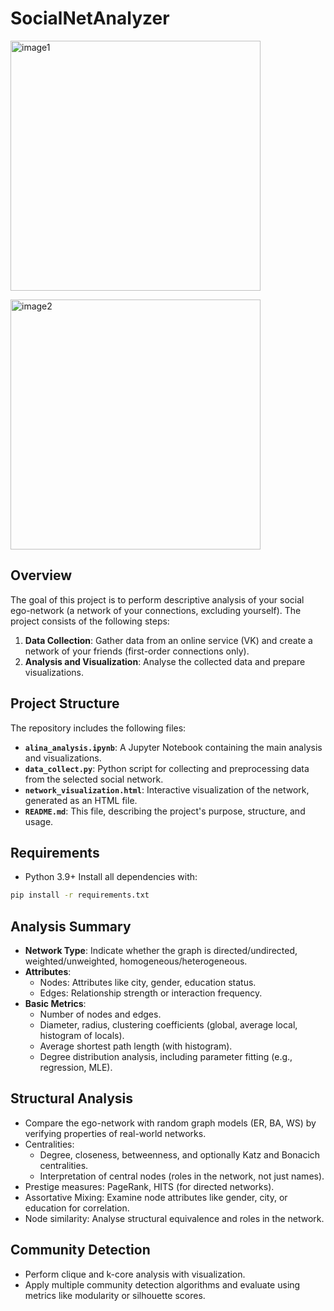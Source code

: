 # SocialNetAnalyzer

<p>
  <img src="https://github.com/user-attachments/assets/146e741c-c5d7-43e2-8f23-22f79e00493e" alt="image1" width="400">
</p>

<p>
  <img src="https://github.com/user-attachments/assets/4d0eef45-d047-45c3-8195-6311a81930d2" alt="image2" width="400">
</p>

## Overview

The goal of this project is to perform descriptive analysis of your social ego-network (a network of your connections, excluding yourself). The project consists of the following steps:

1. **Data Collection**: Gather data from an online service (VK) and create a network of your friends (first-order connections only).
2. **Analysis and Visualization**: Analyse the collected data and prepare visualizations.

## Project Structure

The repository includes the following files:

- **`alina_analysis.ipynb`**: A Jupyter Notebook containing the main analysis and visualizations.
- **`data_collect.py`**: Python script for collecting and preprocessing data from the selected social network.
- **`network_visualization.html`**: Interactive visualization of the network, generated as an HTML file.
- **`README.md`**: This file, describing the project's purpose, structure, and usage.

## Requirements

- Python 3.9+
Install all dependencies with:
```bash
pip install -r requirements.txt
```

## Analysis Summary

- **Network Type**: Indicate whether the graph is directed/undirected, weighted/unweighted, homogeneous/heterogeneous.
- **Attributes**:
  - Nodes: Attributes like city, gender, education status.
  - Edges: Relationship strength or interaction frequency.
- **Basic Metrics**:
  - Number of nodes and edges.
  - Diameter, radius, clustering coefficients (global, average local, histogram of locals).
  - Average shortest path length (with histogram).
  - Degree distribution analysis, including parameter fitting (e.g., regression, MLE).

## Structural Analysis

- Compare the ego-network with random graph models (ER, BA, WS) by verifying properties of real-world networks.
- Centralities:
  - Degree, closeness, betweenness, and optionally Katz and Bonacich centralities.
  - Interpretation of central nodes (roles in the network, not just names).
- Prestige measures: PageRank, HITS (for directed networks).
- Assortative Mixing: Examine node attributes like gender, city, or education for correlation.
- Node similarity: Analyse structural equivalence and roles in the network.

## Community Detection

- Perform clique and k-core analysis with visualization.
- Apply multiple community detection algorithms and evaluate using metrics like modularity or silhouette scores.


